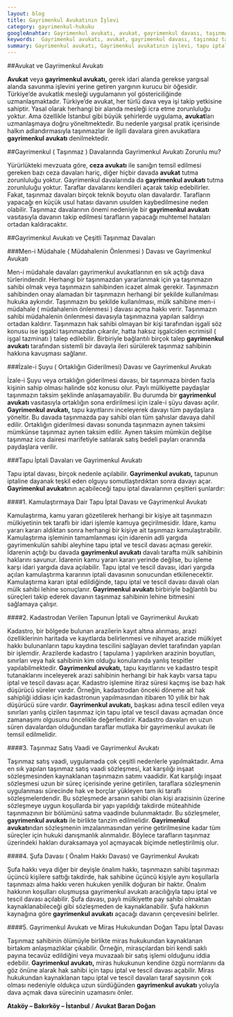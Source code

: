 ```yaml
---
layout: blog
title: Gayrimenkul Avukatının İşlevi
category: gayrimenkul-hukuku
googleAnahtar: Gayrimenkul avukatı, avukat, gayrimenkul davası, taşınmaz tapu iptal ve tescil davası, bakırköy avukat, ataköy avukat, istanbul avukat, ceza avukatı
keywords:  Gayrimenkul avukatı, avukat, gayrimenkul davası, taşınmaz tapu iptal ve tescil davası, bakırköy avukat, ataköy avukat, istanbul avukat, ceza avukatı
summary: Gayrimenkul avukatı, Gayrimenkul avukatının işlevi, tapu iptal ve tescil davasında gayrimenkul avukatı, taşınmaz davlarında ortaklığın giderilmesi ve gayrimenkul avukatı, müdahalenin önlenmesi ve gayrimenkul avukatı başlıklarıyla gayrimenkul avukatının özellikleri açıklanmıştır.
---
```



##Avukat ve Gayrimenkul Avukatı

**Avukat** veya **gayrimenkul avukatı,** gerek idari alanda gerekse yargısal alanda savunma işlevini yerine getiren yargının kurucu bir öğesidir. Türkiye’de avukatlık mesleği uygulamanın yol göstericiliğinde uzmanlaşmaktadır. Türkiye’de avukat, her türlü dava veya işi takip yetkisine sahiptir. Yasal olarak herhangi bir alanda mesleği icra etme zorunluluğu yoktur. Ama özellikle İstanbul gibi büyük şehirlerde uygulama, **avukat**ları uzmanlaşmaya doğru yöneltmektedir. Bu nedenle yargısal pratik içerisinde halkın adlandırmasıyla taşınmazlar ile ilgili davalara giren avukatlara **gayrimenkul avukatı** denilmektedir.


##Gayrimenkul ( Taşınmaz ) Davalarında Gayrimenkul Avukatı Zorunlu mu?

Yürürlükteki mevzuata göre,  **ceza avukatı** ile sanığın temsil edilmesi gereken bazı ceza davaları hariç, diğer hiçbir davada **avukat** tutma zorunluluğu yoktur. Gayrimenkul davalarında da **gayrimenkul avukatı** tutma zorunluluğu yoktur. Taraflar davalarını kendileri açarak takip edebilirler. Fakat, taşınmaz davaları birçok teknik boyutu olan davalardır. Tarafların yapacağı en küçük usul hatası davanın usulden kaybedilmesine neden olabilir. Taşınmaz davalarının önemi nedeniyle bir **gayrimenkul avukatı** vasıtasıyla davanın takip edilmesi tarafların yapacağı muhtemel hataları ortadan kaldıracaktır.

##Gayrimenkul Avukatı ve Çeşitli Taşınmaz Davaları



###Men-i Müdahale ( Müdahalenin Önlenmesi ) Davası ve Gayrimenkul Avukatı


Men-i müdahale davaları gayrimenkul avukatlarının en sık açtığı dava türlerindendir. Herhangi bir taşınmazdan yararlanmak için ya taşınmazın sahibi olmak veya taşınmazın sahibinden icazet almak gerekir. Taşınmazın sahibinden onay alamadan bir taşınmazın herhangi bir şekilde kullanılması hukuka aykırıdır. Taşınmazın bu şekilde kullanılması, mülk sahibine men-i müdahale ( müdahalenin önlenmesi ) davası açma hakkı verir. Taşınmazın sahibi müdahalenin önlenmesi davasıyla taşınmazına yapılan saldırıyı ortadan kaldırır. Taşınmazın hak sahibi olmayan bir kişi tarafından işgali söz konusu ise işgalci taşınmazdan çıkarılır, hatta haksız işgalciden ecrimisil ( işgal tazminatı ) talep edilebilir. Birbiriyle bağlantılı birçok talep **gayrimenkul avukatı** tarafından sistemli bir davayla ileri sürülerek taşınmaz sahibinin hakkına kavuşması sağlanır.

###İzale-i Şuyu ( Ortaklığın Giderilmesi) Davası ve Gayrimenkul Avukatı

İzale-i Şuyu veya ortaklığın giderilmesi davası, bir taşınmaza birden fazla kişinin sahip olması halinde söz konusu olur. Paylı mülkiyette paydaşlar taşınmazın taksim şeklinde anlaşamayabilir. Bu durumda bir **gayrimenkul avukatı** vasıtasıyla ortaklığın sona erdirilmesi için izale-i şüyu davası açılır. **Gayrimenkul avukatı,** tapu kayıtlarını inceleyerek davayı tüm paydaşlara yöneltir. Bu davada taşınmazda pay sahibi olan tüm şahıslar davaya dahil edilir. Ortaklığın giderilmesi davası sonunda taşınmazın aynen taksimi mümkünse taşınmaz aynen taksim edilir. Aynen taksim mümkün değilse taşınmaz icra dairesi marifetiyle satılarak satış bedeli payları oranında paydaşlara verilir. 

###Tapu İptali Davaları ve Gayrimenkul Avukatı

Tapu iptal davası, birçok nedenle açılabilir. **Gayrimenkul avukatı,** tapunun iptaline dayanak teşkil eden olguyu somutlaştırdıktan sonra davayı açar. **Gayrimenkul avukatı**nın açabileceği tapu iptal davalarının çeşitleri şunlardır:

####1.  Kamulaştırmaya Dair Tapu İptal Davası ve Gayrimenkul Avukatı

Kamulaştırma, kamu yararı gözetilerek herhangi bir kişiye ait taşınmazın mülkiyetinin tek taraflı bir idari işlemle kamuya geçirilmesidir. İdare, kamu yararı kararı aldıktan sonra herhangi bir kişiye ait taşınmazı kamulaştırabilir. Kamulaştırma işleminin tamamlanması için idarenin adli yargıda gayrimenkulün sahibi aleyhine tapu iptal ve tescil davası açması gerekir. İdarenin açtığı bu davada **gayrimenkul avukatı** davalı tarafta mülk sahibinin haklarını savunur. İdarenin kamu yararı kararı yerinde değilse, bu işleme karşı idari yargıda dava açılabilir. Tapu iptal ve tescil davası, idari yargıda açılan kamulaştırma kararının iptali davasının sonucundan etkilenecektir. Kamulaştırma kararı iptal edildiğinde, tapu iptal ve tescil davası davalı olan mülk sahibi lehine sonuçlanır. **Gayrimenkul avukatı** birbiriyle bağlantılı bu süreçleri takip ederek davanın taşınmaz sahibinin lehine bitmesini sağlamaya çalışır.

####2. Kadastrodan Verilen Tapunun İptali ve Gayrimenkul Avukatı

Kadastro, bir bölgede bulunan arazilerin kayıt altına alınması, arazi özelliklerinin haritada ve kayıtlarda belirlenmesi ve nihayet arazide mülkiyet hakkı bulunanların tapu kaydına tescilini sağlayan devlet tarafından yapılan bir işlemdir. Arazilerde kadastro ( tapulama ) yapılırken arazinin boyutları, sınırları veya hak sahibinin kim olduğu konularında yanlış tespitler yapılabilmektedir. **Gayrimenkul avukatı,** tapu kayıtlarını ve kadastro tespit tutanaklarını inceleyerek arazi sahibinin herhangi bir hak kaybı varsa tapu iptal ve tescil davası açar. Kadastro işlemine itiraz süresi kaçmış ise bazı hak düşürücü süreler vardır. Örneğin, kadastrodan önceki döneme ait hak sahipliği iddiası için kadastronun yapılmasından itibaren 10 yıllık bir hak düşürücü süre vardır. **Gayrimenkul avukatı,** başkası adına tescil edilen veya sınırları yanlış çizilen taşınmaz için tapu iptal ve tescil davası açmadan önce zamanaşımı olgusunu öncelikle değerlendirir. Kadastro davaları en uzun süren davalardan olduğundan taraflar mutlaka bir gayrimenkul avukatı ile temsil edilmelidir.

####3. Taşınmaz Satış Vaadi ve Gayrimenkul Avukatı

Taşınmaz satış vaadi, uygulamada çok çeşitli nedenlerle yapılmaktadır. Ama en sık yapılan taşınmaz satış vaadi sözleşmesi, kat karşılığı inşaat sözleşmesinden kaynaklanan taşınmazın satımı vaadidir. Kat karşılığı inşaat sözleşmesi uzun bir süreç içerisinde yerine getirilen, taraflara sözleşmenin uygulanması sürecinde hak ve borçlar yükleyen tam iki taraflı sözleşmelerdendir. Bu sözleşmede arsanın sahibi olan kişi arazisinin üzerine sözleşmeye uygun koşullarda bir yapı yapıldığı takdirde müteahhide taşınmazının bir bölümünü satma vaadinde bulunmaktadır. Bu sözleşmeler, **gayrimenkul avukatı** ile birlikte tanzim edilmelidir. **Gayrimenkul avukatı**ndan sözleşmenin imzalanmasından yerine getirilmesine kadar tüm süreçler için hukuki danışmanlık alınmalıdır. Böylece tarafların taşınmaz üzerindeki hakları duraksamaya yol açmayacak biçimde netleştirilmiş olur.

####4. Şufa Davası ( Önalım Hakkı Davası) ve Gayrimenkul Avukatı

Şufa hakkı veya diğer bir deyişle önalım hakkı, taşınmazın sahibi taşınmazı üçüncü kişilere sattığı takdirde, hak sahibine üçüncü kişiyle aynı koşullarla taşınmazı alma hakkı veren hukuken yenilik doğuran bir haktır. Önalım hakkının koşulları oluşmuşsa gayrimenkul avukatı aracılığıyla tapu iptal ve tescil davası açılabilir. Şufa davası, paylı mülkiyette pay sahibi olmaktan kaynaklanabileceği gibi sözleşmeden de kaynaklanabilir. Şufa hakkının kaynağına göre **gayrimenkul avukatı** açacağı davanın çerçevesini belirler.

####5. Gayrimenkul Avukatı ve Miras Hukukundan Doğan Tapu İptal Davası

Taşınmaz sahibinin ölümüyle birlikte miras hukukundan kaynaklanan birtakım anlaşmazlıklar çıkabilir. Örneğin, mirasçılardan biri kendi saklı payına tecavüz edildiğini veya muvazaalı bir satış işlemi olduğunu iddia edebilir. **Gayrimenkul avukatı,** miras hukukunun kendine özgü normlarını da göz önüne alarak hak sahibi için tapu iptal ve tescil davası açabilir. Miras hukukundan kaynaklanan tapu iptal ve tescil davaları taraf sayısının çok olması nedeniyle oldukça uzun sürdüğünden **gayrimenkul avukatı** yoluyla dava açmak dava sürecinin uzamasını önler.


**Ataköy – Bakırköy – İstanbul** / **Avukat Baran Doğan**
